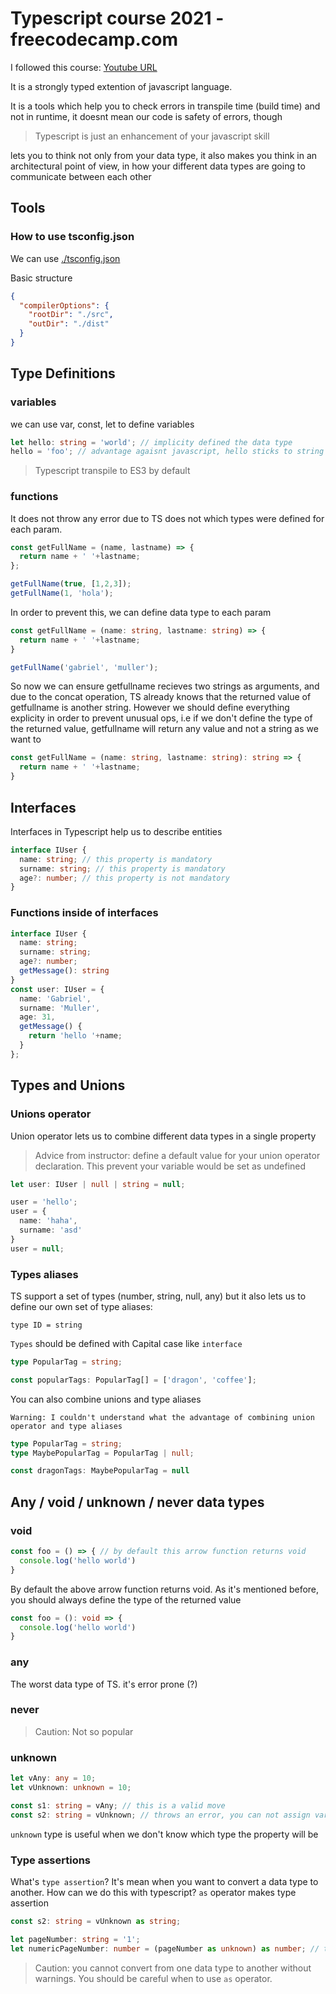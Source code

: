 # Typescript course 2021 - freecodecamp.com

I followed this course: [Youtube URL](https://www.youtube.com/watch?v=gp5H0Vw39yw)

It is a strongly typed extention of javascript language.

It is a tools which help you to check errors in transpile time (build time) and not in runtime, it doesnt mean our code is safety of errors, though

> Typescript is just an enhancement of your javascript skill

lets you to think not only from your data type, it also makes you think in an architectural point of view, in how your different data types are going to communicate between each other


## Tools

### How to use tsconfig.json
We can use 
[./tsconfig.json](https://www.typescriptlang.org/docs/handbook/tsconfig-json.html)

Basic structure

```json
{
  "compilerOptions": {
    "rootDir": "./src",
    "outDir": "./dist"
  }
}
```

## Type Definitions

### variables
we can use var, const, let to define variables
```typescript
let hello: string = 'world'; // implicity defined the data type
hello = 'foo'; // advantage agaisnt javascript, hello sticks to string data type during runtime and transpile
```

> Typescript transpile to ES3 by default 

### functions


It does not throw any error due to TS does not which types were defined for each param.

```javascript
const getFullName = (name, lastname) => {
  return name + ' '+lastname;
};

getFullName(true, [1,2,3]);
getFullName(1, 'hola');
```

In order to prevent this, we can define data type to each param

```typescript
const getFullName = (name: string, lastname: string) => {
  return name + ' '+lastname;
}

getFullName('gabriel', 'muller');
```
So now we can ensure getfullname recieves two strings as arguments, and due to the concat operation, 
TS already knows that the returned value of getfullname is another string.
However we should define everything explicity in order to prevent unusual ops, i.e if we don't define the type of the returned value, getfullname will return any value and not a string as we want to

```typescript
const getFullName = (name: string, lastname: string): string => {
  return name + ' '+lastname;
}
```

## Interfaces

Interfaces in Typescript help us to describe entities

```typescript
interface IUser {
  name: string; // this property is mandatory
  surname: string; // this property is mandatory
  age?: number; // this property is not mandatory
}
```

### Functions inside of interfaces

```typescript
interface IUser {
  name: string;
  surname: string;
  age?: number;
  getMessage(): string
}
const user: IUser = {
  name: 'Gabriel',
  surname: 'Muller',
  age: 31,
  getMessage() {
    return 'hello '+name;
  }
};
```

## Types and Unions

### Unions operator
Union operator lets us to combine different data types in a single property

> Advice from instructor: define a default value for your union operator declaration. This prevent your variable would be set as undefined

```typescript
let user: IUser | null | string = null;

user = 'hello';
user = {
  name: 'haha',
  surname: 'asd'
}
user = null;
```

### Types aliases

TS support a set of types (number, string, null, any) but it also lets us to define our own set of type aliases:

`type ID = string`

`Types` should be defined with Capital case like `interface`

```typescript
type PopularTag = string;

const popularTags: PopularTag[] = ['dragon', 'coffee'];
```
You can also combine unions and type aliases 

`Warning: I couldn't understand what the advantage of combining union operator and type aliases` 

```typescript
type PopularTag = string;
type MaybePopularTag = PopularTag | null;

const dragonTags: MaybePopularTag = null
```

## Any / void / unknown / never data types

### void
```javascript
const foo = () => { // by default this arrow function returns void
  console.log('hello world')
}
```

By default the above arrow function returns void. As it's mentioned before, you should always define the type of the returned value 

```typescript
const foo = (): void => {
  console.log('hello world')
}
```

### any

The worst data type of TS. it's error prone (?)

### never
> Caution: Not so popular

### unknown

```typescript
let vAny: any = 10;
let vUnknown: unknown = 10;

const s1: string = vAny; // this is a valid move
const s2: string = vUnknown; // throws an error, you can not assign variables with unknown type, you should define s2 as unknown type as well
```

`unknown` type is useful when we don't know which type the property will be

### Type assertions

What's `type assertion`? It's mean when you want to convert a data type to another. 
How can we do this with typescript? `as` operator makes type assertion 

```typescript
const s2: string = vUnknown as string;
```


```typescript
let pageNumber: string = '1';
let numericPageNumber: number = (pageNumber as unknown) as number; // type casting or `as` data type
```

> Caution: you cannot convert from one data type to another without warnings. You should be careful when to use `as` operator.


